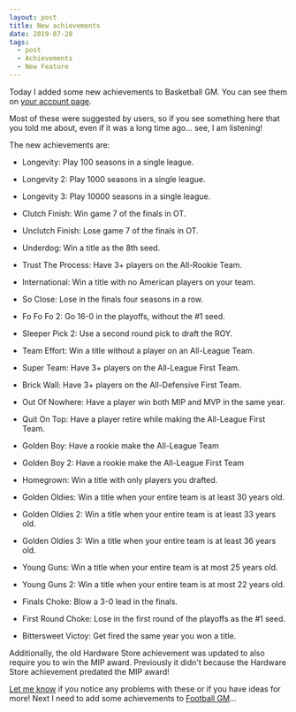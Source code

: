 ```yaml
---
layout: post
title: New achievements
date: 2019-07-28
tags:
  - post
  - Achievements
  - New Feature
---
```


Today I added some new achievements to Basketball GM. You can see them on [your account page](https://play.basketball-gm.com/account).

Most of these were suggested by users, so if you see something here that you told me about, even if it was a long time ago... see, I am listening!

The new achievements are:

<!--more-->

- Longevity: Play 100 seasons in a single league.

- Longevity 2: Play 1000 seasons in a single league.

- Longevity 3: Play 10000 seasons in a single league.

- Clutch Finish: Win game 7 of the finals in OT.

- Unclutch Finish: Lose game 7 of the finals in OT.

- Underdog: Win a title as the 8th seed.

- Trust The Process: Have 3+ players on the All-Rookie Team.

- International: Win a title with no American players on your team.

- So Close: Lose in the finals four seasons in a row.

- Fo Fo Fo 2: Go 16-0 in the playoffs, without the #1 seed.

- Sleeper Pick 2: Use a second round pick to draft the ROY.

- Team Effort: Win a title without a player on an All-League Team.

- Super Team: Have 3+ players on the All-League First Team.

- Brick Wall: Have 3+ players on the All-Defensive First Team.

- Out Of Nowhere: Have a player win both MIP and MVP in the same year.

- Quit On Top: Have a player retire while making the All-League First Team.

- Golden Boy: Have a rookie make the All-League Team

- Golden Boy 2: Have a rookie make the All-League First Team

- Homegrown: Win a title with only players you drafted.

- Golden Oldies: Win a title when your entire team is at least 30 years old.

- Golden Oldies 2: Win a title when your entire team is at least 33 years old.

- Golden Oldies 3: Win a title when your entire team is at least 36 years old.

- Young Guns: Win a title when your entire team is at most 25 years old.

- Young Guns 2: Win a title when your entire team is at most 22 years old.

- Finals Choke: Blow a 3-0 lead in the finals.

- First Round Choke: Lose in the first round of the playoffs as the #1 seed.

- Bittersweet Victoy: Get fired the same year you won a title.

Additionally, the old Hardware Store achievement was updated to also require you to win the MIP award. Previously it didn't because the Hardware Store achievement predated the MIP award!

[Let me know](/contact/) if you notice any problems with these or if you have ideas for more! Next I need to add some achievements to [Football GM](/football/)...
